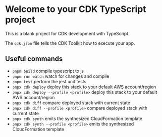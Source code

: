 # Welcome to your CDK TypeScript project

This is a blank project for CDK development with TypeScript.

The `cdk.json` file tells the CDK Toolkit how to execute your app.

## Useful commands

- `pnpm build` compile typescript to js
- `pnpm run watch` watch for changes and compile
- `pnpm test` perform the jest unit tests
- `pnpx cdk deploy` deploy this stack to your default AWS account/region
- `pnpx cdk deploy --profile <profile>` deploy this stack to your default AWS account/region
- `pnpx cdk diff` compare deployed stack with current state
- `pnpx cdk diff --profile <profile>` compare deployed stack with current state
- `pnpx cdk synth` emits the synthesized CloudFormation template
- `pnpx cdk synth --profile <profile>` emits the synthesized CloudFormation template

